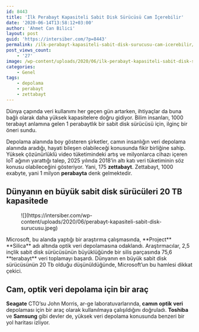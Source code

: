 ```yaml
---
id: 8443
title: 'İlk Perabayt Kapasiteli Sabit Disk Sürücüsü Cam İçerebilir'
date: '2020-06-14T13:58:12+03:00'
author: 'Ahmet Can Bilici'
layout: post
guid: 'https://intersiber.com/?p=8443'
permalink: /ilk-perabayt-kapasiteli-sabit-disk-surucusu-cam-icerebilir/
post_views_count:
    - '27'
image: /wp-content/uploads/2020/06/ilk-perabayt-kapasiteli-sabit-disk-surucusu-cam-icerebilir.jpg
categories:
    - Genel
tags:
    - depolama
    - perabayt
    - zettabayt
---
```


Dünya çapında veri kullanımı her geçen gün artarken, ihtiyaçlar da buna bağlı olarak daha yüksek kapasitelere doğru gidiyor. Bilim insanları, 1000 terabayt anlamına gelen 1 perabaytlık bir sabit disk sürücüsü için, ilginç bir öneri sundu.

Depolama alanında boy gösteren şirketler, camın insanlığın veri depolama alanında aradığı, hayati bileşen olabileceği konusunda fikir birliğine sahip. Yüksek çözünürlüklü video tüketimindeki artış ve milyonlarca cihazı içeren IoT ağının yarattığı talep, 2025 yılında 2018’in altı katı veri tüketiminin söz konusu olabileceğini gösteriyor. Yani, 175 **zettabayt**. Zettabayt, 1000 exabyte, yani 1 milyon **perabayta** denk gelmektedir.

## Dünyanın en büyük sabit disk sürücüleri 20 TB kapasitede

<figure class="wp-block-image size-large">![](https://intersiber.com/wp-content/uploads/2020/06/perabayt-kapasiteli-sabit-disk-surucusu.jpeg)</figure>Microsoft, bu alanda yaptığı bir araştırma çalışmasında, **Project** **Silica** adı altında optik veri depolamasına odaklandı. Araştırmacılar, 2,5 inçlik sabit disk sürücüsünün büyüklüğünde bir silis parçasında 75,6 **terabayt** veri toplamayı başardı. Dünyanın en büyük sabit disk sürücüsünün 20 Tb olduğu düşünüldüğünde, Microsoft’un bu hamlesi dikkat çekici.

## Cam, optik veri depolama için bir araç

**Seagate** CTO’su John Morris, ar-ge laboratuvarlarında, **camın** **optik** **veri** depolaması için bir araç olarak kullanılmaya çalışıldığını doğruladı. **Toshiba** ve **Samsung** gibi devler de, yüksek veri depolama konusunda benzeri bir yol haritası izliyor.